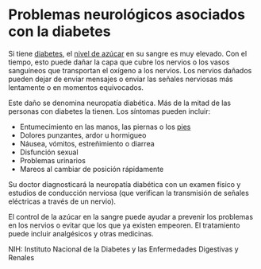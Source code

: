 Problemas neurológicos asociados con la diabetes
================================================


Si tiene [diabetes](https://medlineplus.gov/spanish/diabetes.html), el [nivel de azúcar](https://medlineplus.gov/spanish/bloodglucose.html) en su sangre es muy elevado. Con el tiempo, esto puede dañar la capa que cubre los nervios o los vasos sanguíneos que transportan el oxígeno a los nervios. Los nervios dañados pueden dejar de enviar mensajes o enviar las señales nerviosas más lentamente o en momentos equivocados. 


Este daño se denomina neuropatía diabética. Más de la mitad de las personas con diabetes la tienen. Los síntomas pueden incluir:

* Entumecimiento en las manos, las piernas o los [pies](https://medlineplus.gov/spanish/diabeticfoot.html)
* Dolores punzantes, ardor u hormigueo
* Náusea, vómitos, estreñimiento o diarrea
* Disfunción sexual
* Problemas urinarios
* Mareos al cambiar de posición rápidamente


Su doctor diagnosticará la neuropatía diabética con un examen físico y estudios de conducción nerviosa (que verifican la transmisión de señales eléctricas a través de un nervio). 


El control de la azúcar en la sangre puede ayudar a prevenir los problemas en los nervios o evitar que los que ya existen empeoren. El tratamiento puede incluir analgésicos y otras medicinas. 


 NIH: Instituto Nacional de la Diabetes y las Enfermedades Digestivas y Renales 

